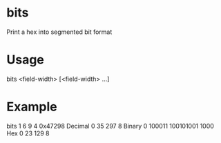 # bits
Print a hex into segmented bit format

# Usage
bits \<field-width\> [\<field-width\> ...]

# Example
bits 1 6 9 4
0x47298
Decimal 0     35       297    8
Binary  0 100011 100101001 1000
Hex     0     23       129    8
